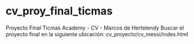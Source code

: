 # cv_proy_final_ticmas
Proyecto Final Ticmas Academy - CV - Marcos de Hertelendy
Buscar el proyecto final en la siguiente ubicación:
cv_proyecto/cv_messi/index.html

